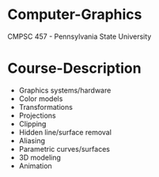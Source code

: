 # Computer-Graphics
CMPSC 457 - Pennsylvania State University

# Course-Description
- Graphics systems/hardware
- Color models
- Transformations
- Projections
- Clipping
- Hidden line/surface removal
- Aliasing
- Parametric curves/surfaces
- 3D modeling
- Animation
